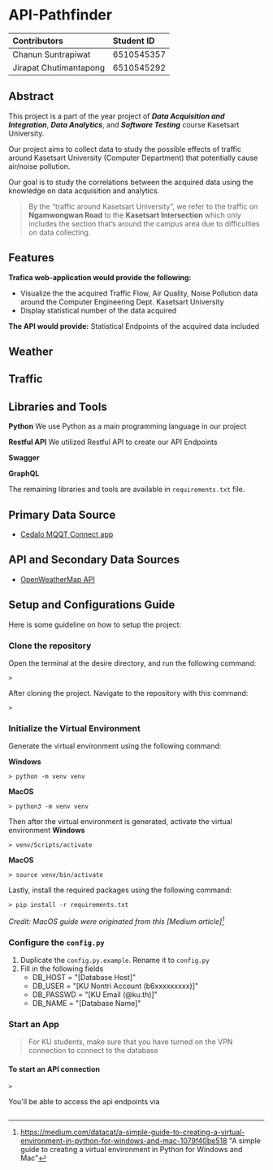 
# API-Pathfinder

 | **Contributors**        | **Student ID** |
|:------------------------|:---------------|
| Chanun Suntrapiwat      | 6510545357     |
| Jirapat Chutimantapong  | 6510545292     |

## Abstract
This project is a part of the year project of  ***Data Acquisition and Integration***, 
***Data Analytics***, and ***Software Testing*** course Kasetsart University.

Our project aims to collect data to study the possible effects of traffic around 
Kasetsart University (Computer Department) that potentially cause air/noise pollution.

Our goal is to study the correlations between the acquired data using the 
knowledge on data acquisition and analytics.

> By the “traffic around Kasetsart University”, we refer to the traffic on 
**Ngamwongwan Road** to the **Kasetsart Intersection** which only includes the section 
that’s around the campus area due to difficulties on data collecting.

## Features
**Trafica web-application would provide the following:**
- Visualize the the acquired Traffic Flow, Air Quality, Noise Pollution data around the Computer Engineering Dept. Kasetsart University
- Display statistical number of the data acquired

**The API would provide:**
Statistical Endpoints of the acquired data included

 **Weather**
- 

**Traffic**
- 


## Libraries and Tools
**Python**
We use Python as a main programming language in our project

**Restful API**
We utilized Restful API to create our API Endpoints

**Swagger**

**GraphQL**

The remaining libraries and tools are available in `requirements.txt` file. 


## Primary Data Source
- [Cedalo MQQT Connect app](https://apps.apple.com/th/app/cedalo-mqtt-connect/id1462295012)

## API and Secondary Data Sources
- [OpenWeatherMap API](https://openweathermap.org/api/one-call-3)


## Setup and Configurations Guide
Here is some guideline on how to setup the project:

### Clone the repository
Open the terminal at the desire directory, and run the following command:
```
>
```

After cloning the project. Navigate to the repository with this command:
```
>
```

### Initialize the Virtual Environment
Generate the virtual environment using the following command:

**Windows**
```
> python -m venv venv
```
**MacOS**
```
> python3 -m venv venv
```

Then after the virtual environment is generated, activate the virtual environment
**Windows**
```
> venv/Scripts/activate
```

**MacOS**
```
> source venv/bin/activate
```
Lastly, install the required packages using the following command:
```
> pip install -r requirements.txt
```

*Credit: MacOS guide were originated from this [Medium article][^1]*

[^1]: <https://medium.com/datacat/a-simple-guide-to-creating-a-virtual-environment-in-python-for-windows-and-mac-1079f40be518> "A simple guide to creating a virtual environment in Python for Windows and Mac"

### Configure the `config.py`
1. Duplicate the `config.py.example`. Rename it to `config.py`
2. Fill in the following fields
   - DB_HOST = "[Database Host]"
   - DB_USER = "[KU Nontri Account (b6xxxxxxxxx)]"
   - DB_PASSWD = "[KU Email (@ku.th)]"
   - DB_NAME = "[Database Name]"

### Start an App
> For KU students, make sure that you have turned on the VPN connection to 
> connect to the database

#### To start an API connection
```
> 
```
You'll be able to access the api endpoints via
```

```

